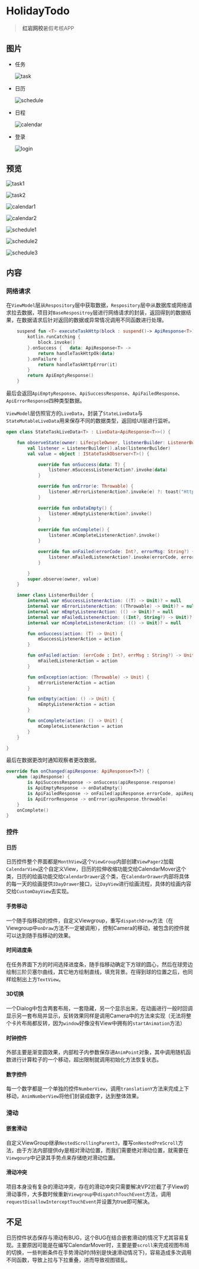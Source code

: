 # HolidayTodo

> ​	**红岩网校**暑假考核APP

## 图片



- 任务

  ![task](https://pics-1307877642.cos.ap-chongqing.myqcloud.com/task.jpg) 

- 日历

   ![schedule](https://pics-1307877642.cos.ap-chongqing.myqcloud.com/schedule.jpg)

- 日程

   ![calendar](https://pics-1307877642.cos.ap-chongqing.myqcloud.com/calendar.jpg)

- 登录

   ![login](https://pics-1307877642.cos.ap-chongqing.myqcloud.com/login.jpg)

## 预览

![task1](https://pics-1307877642.cos.ap-chongqing.myqcloud.com/task1.gif)


![task2](https://pics-1307877642.cos.ap-chongqing.myqcloud.com/task2.gif)


![calendar1](https://pics-1307877642.cos.ap-chongqing.myqcloud.com/calendar1.gif)


![calendar2](https://pics-1307877642.cos.ap-chongqing.myqcloud.com/calendar2.gif)


![schedule1](https://pics-1307877642.cos.ap-chongqing.myqcloud.com/schedule1.gif)


![schedule2](https://pics-1307877642.cos.ap-chongqing.myqcloud.com/schedule2.gif)


![schedule3](https://pics-1307877642.cos.ap-chongqing.myqcloud.com/schedule3.gif)


## 内容

### 网络请求

在`ViewModel`层从`Respository`层中获取数据，`Respository`层中从数据库或网络请求拉去数据，项目对`BaseRespositroy`层进行网络请求的封装，返回得到的数据结果，在数据请求后针对返回的数据或异常情况调用不同函数进行处理。

```kotlin
    suspend fun <T> executeTaskHttp(block : suspend()-> ApiResponse<T>): ApiResponse<T> {
        kotlin.runCatching {
            block.invoke()
        }.onSuccess {   data: ApiResponse<T> ->
            return handleTaskHttpOk(data)
        }.onFailure {
            return handleTaskHttpError(it)
        }
        return ApiEmptyResponse()
    }
```

最后会返回`ApiEmptyResponse`、`ApiSuccessResponse`、`ApiFailedResponse`、`ApiErrorResponse`四种类型数据。

`ViewModel`层仿照官方的`LiveData`，封装了`StateLiveData`与`StateMutableLiveData`用来保存不同的数据类型，返回给UI层进行监听。

```kotlin
open class StateTaskLiveData<T> : LiveData<ApiResponse<T>>() {

    fun observeState(owner: LifecycleOwner, listenerBuilder: ListenerBuilder.() -> Unit) {
        val listener = ListenerBuilder().also(listenerBuilder)
        val value = object : IStateTaskObserver<T>() {

            override fun onSuccess(data: T) {
                listener.mSuccessListenerAction?.invoke(data)
            }

            override fun onError(e: Throwable) {
                listener.mErrorListenerAction?.invoke(e) ?: toast("Http Error")
            }

            override fun onDataEmpty() {
                listener.mEmptyListenerAction?.invoke()
            }

            override fun onComplete() {
                listener.mCompleteListenerAction?.invoke()
            }

            override fun onFailed(errorCode: Int?, errorMsg: String?) {
                listener.mFailedListenerAction?.invoke(errorCode, errorMsg)
            }

        }
        super.observe(owner, value)
    }

    inner class ListenerBuilder {
        internal var mSuccessListenerAction: ((T) -> Unit)? = null
        internal var mErrorListenerAction: ((Throwable) -> Unit)? = null
        internal var mEmptyListenerAction: (() -> Unit)? = null
        internal var mFailedListenerAction: ((Int?, String?) -> Unit)? = null
        internal var mCompleteListenerAction: (() -> Unit)? = null

        fun onSuccess(action: (T) -> Unit) {
            mSuccessListenerAction = action
        }

        fun onFailed(action: (errCode : Int?, errMsg : String?) -> Unit) {
            mFailedListenerAction = action
        }

        fun onException(action: (Throwable) -> Unit) {
            mErrorListenerAction = action
        }

        fun onEmpty(action: () -> Unit) {
            mEmptyListenerAction = action
        }

        fun onComplete(action: () -> Unit) {
            mCompleteListenerAction = action
        }
    }

}
```

最后在数据更改时通知观察者更改数据。

```kotlin
override fun onChanged(apiResponse: ApiResponse<T>?) {
    when (apiResponse) {
        is ApiSuccessResponse -> onSuccess(apiResponse.response)
        is ApiEmptyResponse -> onDataEmpty()
        is ApiFailedResponse -> onFailed(apiResponse.errorCode, apiResponse.errorMsg)
        is ApiErrorResponse -> onError(apiResponse.throwable)
    }
    onComplete()
}
```

### 控件

#### 日历

日历控件整个界面都是`MonthView`这个`ViewGroup`内部创建`ViewPager2`加载`CalendarView`这个自定义View，日历的拉伸收缩功能交给CalendarMover这个类，日历的绘画功能交给`CalendarDrawer`这个类，在`CalendarDrawer`内部将具体的每一天的绘画提供`IDayDrawer`接口，让`DayView`进行绘画流程，具体的绘画内容交给`CustomDayView`去实现。

#### 手势移动

一个随手指移动的控件，自定义Viewgroup，重写`dispatchDraw`方法（在Viewgroup中`onDraw`方法不一定被调用），控制Camera的移动，被包含的控件就可以达到随手指移动的效果。

#### 时间进度条

在任务界面下方的时间选择进度条，随手指移动确定下方球的圆心，然后在球旁边绘制三阶贝塞尔曲线，其它地方绘制直线，填充背景。在得到球的位置之后，也同样绘制出上方`TextView`。

#### 3D切换

一个Dialog中包含两套布局，一套隐藏，另一个显示出来，在动画进行一般时回调显示另一套布局并显示，反转效果同样是调用Camera中的方法来实现（无法将整个卡片布局都反转，因为`window`好像没有View中拥有的`startAnimation`方法）

#### 时钟控件

外部主要是渐变圆效果，内部粒子内参数保存进`AnimPoint`对象，其中调用随机函数进行计算粒子的一个移动，超出限制就调用初始化方法恢复状态。

#### 数字控件

每一个数字都是一个单独的控件`NumberView`，调用`translationY`方法来完成上下移动，`AnimNumberView`将他们封装成数字，达到整体效果。

### 滑动

#### 嵌套滑动

自定义ViewGroup继承`NestedScrollingParent3`，覆写`onNestedPreScroll`方法，由于方法内部提供dy是相对滑动位置，而我们需要绝对滑动位置，就需要在`Viewgourp`中记录其手势点来存储绝对滑动位置。

#### 滑动冲突

项目本身没有复杂的滑动冲突，存在的滑动冲突只需要解决VP2拦截了子View的滑动事件，大多数时候重新`Viewgroup`中`dispatchTouchEvent`方法，调用`requestDisallowInterceptTouchEvent`并设置为true即可解决。

## 不足

日历控件状态保存与滑动有BUG，这个BUG在结合嵌套滑动的情况下尤其容易复现。主要原因可能是在编写CalendarMover时，主要是要`scroll`来完成视图布局的切换，一些判断条件在手势滑动时(特别是快速滑动情况下)，容易造成多次调用不同函数，导致上拉与下拉重叠，进而导致视图错乱。


